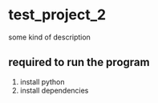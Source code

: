 # test_project_2

some kind of description

## required to run the program

1. install python
2. install dependencies